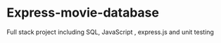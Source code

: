 # Express-movie-database
Full stack project including SQL, JavaScript , express.js and unit testing
